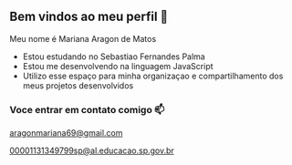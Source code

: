## Bem vindos ao meu perfil 💸

Meu nome é Mariana Aragon de Matos 

- Estou estudando no Sebastiao Fernandes Palma
- Estou me desenvolvendo na linguagem JavaScript
- Utilizo esse espaço para minha organizaçao e compartilhamento dos meus projetos desenvolvidos
 
### Voce entrar em contato comigo 📫 

aragonmariana69@gmail.com

00001131349799sp@al.educacao.sp.gov.br
